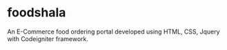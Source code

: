 # foodshala
An E-Commerce food ordering portal developed using HTML, CSS, Jquery with Codeigniter framework.
